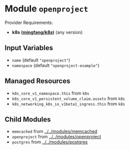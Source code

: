 
# Module `openproject`

Provider Requirements:
* **k8s ([mingfang/k8s](https://registry.terraform.io/providers/mingfang/k8s/latest))** (any version)

## Input Variables
* `name` (default `"openproject"`)
* `namespace` (default `"openproject-example"`)

## Managed Resources
* `k8s_core_v1_namespace.this` from `k8s`
* `k8s_core_v1_persistent_volume_claim.assets` from `k8s`
* `k8s_networking_k8s_io_v1beta1_ingress.this` from `k8s`

## Child Modules
* `memcached` from [../../modules/memcached](../../modules/memcached)
* `openproject` from [../../modules/openproject](../../modules/openproject)
* `postgres` from [../../modules/postgres](../../modules/postgres)

